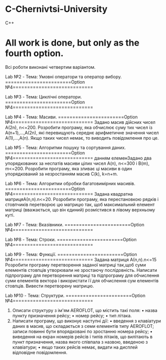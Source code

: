 # C-Chernivtsi-University
C++
# All work is done, but only as the fourth option.
Всі роботи виконані четвертим варіантом.

Lab №2 - Тема: Умовні оператори та оператор вибору.
=======================Option №4============================

Lab №3 - Тема: Циклічні оператори.
=======================Option №4============================

Lab №4 - Тема: Масиви.
=======================Option №4============================
Задано масив дійсних чисел A(2n), n<=200. Розробити програму, яка обчислює
суму тих чисел із A(n+1),...,A(2n), які перевищують середнє арифметичне 
значення чисел A(1),...,A(n). Якщо таких чисел немає, то виводить повідомлення про це.

Lab №5 - Тема: Алгоритми пошуку та сортування даних.
=======================Option №4============================
данням елеменЗадано два упорядкованих за неспатів масиви цілих чисел A(n),
n<=300 і B(m), m<=200. Розробити програму, яка зливає ці масиви в один
упорядкований за незростанням масив C(k), k=n+m.

Lab №6 - Тема: Алгоритми обробки багатовимірних масивів.
=======================Option №4============================
Задана квадратна матрицяА(n,n).n<=20. Розробити програму, яка
перестановкою рядків і стовпчиків перетворює цю матрицю так, щоб
максимальний елемент матриці (вважається, що він єдиний) розмістився в лівому верхньому куті.

Lab №7 - Тема: Вказівники.
=======================Option №4============================

Lab №8 - Тема: Строки.
=======================Option №4============================

Lab №9 - Тема: Функції.
=======================Option №4============================
Задана матриця  А(n,n).n<=15 Розробити програму перетворення заданої
матриці так,щоб суми елементів стовпців утворювали не зростаючу
послідовність. Написати підпрограму для перетворення матриці та
підпрограму для обчислення суми елементів вектора і використати її для
обчислення сум елементів стовпців. Вивести перетворену матрицю.

Lab №10 - Тема: Структури.
 =======================Option №4============================
1. Описати структуру з ім'ям AEROFLOT, що містить такі поля:
    • назва пункту призначення рейсу;
    • номер рейсу;
    • тип літака.
2. Написати програму, що виконує наступні дії:
    • введення з клавіатури даних в масив, що складається з семи елементів типу
      AEROFLOT; записи повинні бути впорядковані по зростанню номера
      рейсу;
    • виведення на екран номерів рейсів і типів літаків, що вилітають в пункт
      призначення, назва якого співпала з назвою, введеною з клавіатури;
    • якщо таких рейсів немає, видати на дисплей відповідне повідомлення.
